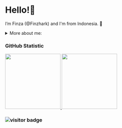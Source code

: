 # Hello!👋 
I’m Finza (@Finzhark) and I'm from Indonesia. 👩

<details>
  <summary> More about me: </summary>
  
  - 🌱 I'm currently learning English 👀, Markdown, JavaScript, HTML, CSS, Sassy CSS and the secrets of making instant hot coffee from a coffee sachet. Because, you know, life's too short for bad coffee! ☕😄
  - 👀 I’m interested in web development and design.
  - 📫 Currently in stealth mode! You can't reach me directly. Someday, I'll update this repository to spill the beans on my email. Stay tuned! 🕵️‍♂️📧
</details>

### GitHub Statistic
<p align="left">
<a href="https://github.com/finzhark">
  <img height="180em" src="https://github-readme-stats-eight-theta.vercel.app/api?username=finzhark&show_icons=true&theme=algolia&include_all_commits=true&count_private=true"/>
  <img height="180em" src="https://github-readme-stats-eight-theta.vercel.app/api/top-langs/?username=finzhark&layout=compact&theme=algolia"/>
</a>
</p>

### ![visitor badge](https://visitor-badge.laobi.icu/badge?page_id=Finzhark.visitor-badge&left_text=My%20Profile%20Views)

<!---
Finzhark/Finzhark is a ✨ special ✨ repository because its `README.md` (this file) appears on your GitHub profile.
You can click the Preview link to take a look at your changes.
--->

